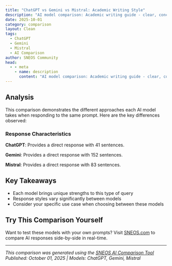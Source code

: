 ```yaml
---
title: "ChatGPT vs Gemini vs Mistral: Academic Writing Style"
description: "AI model comparison: Academic writing guide - clear, concise, and impactful research papers..."
date: 2025-10-01
category: comparison
layout: Clean
tags:
  - ChatGPT
  - Gemini
  - Mistral
  - AI Comparison
author: SNEOS Community
head:
  - - meta
    - name: description
      content: "AI model comparison: Academic writing guide - clear, concise, and impactful research papers..."
---
```


<ChatComparison
  title="ChatGPT vs Gemini vs Mistral: Academic Writing Style"
  prompt="Academic writing guide - clear, concise, and impactful research papers"
  :responses='{
    "ChatGPT": "Certainly! Here is a guide to help you write clear, concise, and impactful research papers:\n\n---\n\n# Academic Writing Guide: Clear, Concise, and Impactful Research Papers\n\n## 1. Planning Your Paper\n- **Understand Your Audience:** Tailor your language and depth of detail appropriately.\n- **Define Your Purpose:** Know whether you are informing, persuading, or analyzing.\n- **Outline Your Structure:** Typical sections include Abstract, Introduction, Methods, Results, Discussion, Conclusion, and References.\n\n## 2. Writing Clearly\n- **Use Simple Language:** Prefer straightforward vocabulary over complex words.\n- **Be Precise:** Choose words that exactly convey your meaning.\n- **Use Active Voice:** \u201CThe experiment showed\u2026\u201D rather than \u201CIt was shown by the experiment...\u201D\n- **Avoid Jargon:** Explain technical terms or avoid them unless essential.\n- **Follow Logical Flow:** Use clear transitions and maintain a coherent argument.\n\n## 3. Writing Concisely\n- **Eliminate Redundancies:** Avoid phrases like \u201Ceach and every\u201D or \u201Cdue to the fact that.\u201D\n- **Cut Unnecessary Words:** Instead of \u201Cin order to,\u201D just write \u201Cto.\u201D\n- **Be Direct:** Get to the point quickly without wandering off-topic.\n- **Use Short Sentences:** Break complex ideas into manageable sentences.\n- **Combine Related Ideas:** When possible, group similar points to avoid repetition.\n\n## 4. Making Your Paper Impactful\n- **Strong Abstract:** Summarize the purpose, methods, results, and significance succinctly.\n- **Clear Thesis Statement:** Early in the introduction, state your main argument or research question.\n- **Highlight Originality:** Emphasize what is novel about your work.\n- **Use Data Effectively:** Support claims with clear evidence, tables, and figures.\n- **Discuss Implications:** Explain how your findings contribute to the field or practical applications.\n- **Conclude Powerfully:** Summarize key points and suggest future research or actions.\n\n## 5. Revising and Editing\n- **Peer Review:** Get feedback for clarity and coherence.\n- **Proofread:** Check spelling, grammar, and punctuation meticulously.\n- **Format Consistently:** Follow the style guide (APA, MLA, Chicago, etc.).\n- **Read Aloud:** This helps catch awkward phrasing and run-on sentences.\n- **Use Writing Tools:** Tools like Grammarly or Hemingway can help identify issues.\n\n## 6. Additional Tips\n- **Stay Objective:** Avoid biased or emotional language.\n- **Cite Sources Properly:** Give credit and avoid plagiarism.\n- **Stay Within Word Limits:** Be concise to meet journal requirements.\n- **Use Headings and Subheadings:** Help readers navigate your paper.\n- **Balance Detail and Brevity:** Provide enough information without overwhelming the reader.\n\n---\n\nIf you\u0027d like, I can also provide examples or template sentences for different sections of your research paper. Let me know!",
    "Gemini": "## Academic Writing Guide: Crafting Clear, Concise, and Impactful Research Papers\n\nThis guide provides a framework for writing strong academic research papers, focusing on clarity, conciseness, and impactful communication of your research.\n\n**I.  Pre-Writing \u0026 Planning: Setting the Stage for Success**\n\nBefore writing a single word, strategic planning is crucial.\n\n*   **A. Define Your Research Question and Scope:**\n    *   **Specificity is Key:** Avoid vague questions. Refine your topic into a focused, answerable research question. Examples:\n        *   **Vague:**  \u0022What is the impact of social media?\u0022\n        *   **Specific:** \u0022How does exposure to idealized body images on Instagram affect body image dissatisfaction in adolescent girls?\u0022\n    *   **Scope:** Determine the boundaries of your research. What is *not* included? This prevents scope creep and ensures a manageable project.\n*   **B. Conduct a Thorough Literature Review:**\n    *   **Comprehensive Exploration:** Explore existing research relevant to your question. Identify gaps, debates, and established knowledge.\n    *   **Critical Evaluation:** Don\u0027t just summarize; analyze the strengths and weaknesses of previous studies.\n    *   **Organization:** Organize your literature review thematically or chronologically to demonstrate the evolution of knowledge and your contribution to the field.\n    *   **Use reliable academic databases:** such as JSTOR, Google Scholar, PubMed (for medical research), IEEE Xplore (for engineering), etc.\n*   **C. Develop a Strong Thesis Statement:**\n    *   **Central Argument:**  A concise statement that encapsulates the main argument or finding of your paper. It should be debatable and supported by evidence.\n    *   **Roadmap:**  The thesis statement acts as a guide for the reader, outlining the paper\u0027s purpose and direction.\n    *   **Example:** \u0022This paper argues that the implementation of mandatory recycling programs in urban areas significantly reduces landfill waste and promotes sustainable resource management, leading to long-term environmental benefits despite initial implementation costs.\u0022\n*   **D. Outline Your Paper:**\n    *   **Structure:**  A well-structured outline is your paper\u0027s blueprint. Common structures include:\n        *   **IMRaD (Introduction, Methods, Results, and Discussion):**  Standard for empirical research.\n        *   **Thematic:**  Organizes the paper around key themes or concepts.\n        *   **Argumentative:** Presents an argument and supports it with evidence.\n    *   **Logical Flow:**  Ensure a logical progression of ideas from introduction to conclusion.\n    *   **Flexibility:**  The outline is a guide, not a rigid constraint.  Be prepared to adjust it as your research evolves.\n\n**II. Writing with Clarity and Precision:**\n\n*   **A.  Academic Tone:**\n    *   **Objectivity:**  Maintain a neutral and objective voice. Avoid personal opinions or biased language.\n    *   **Formality:**  Use formal language and avoid slang, contractions, and colloquialisms.\n    *   **Precision:**  Choose words carefully to convey your meaning accurately. Use precise terminology relevant to your field.\n*   **B. Sentence Structure and Grammar:**\n    *   **Clarity:**  Write clear and concise sentences. Avoid overly complex sentence structures that can obscure meaning.\n    *   **Active Voice:**  Prefer active voice over passive voice whenever possible (e.g., \u0022Researchers conducted the experiment\u0022 vs. \u0022The experiment was conducted by researchers\u0022). Active voice is generally more direct and engaging.\n    *   **Grammar and Punctuation:**  Pay meticulous attention to grammar and punctuation. Errors can undermine your credibility. Proofread carefully!\n*   **C.  Paragraph Development:**\n    *   **Topic Sentence:**  Each paragraph should begin with a topic sentence that introduces the main idea of the paragraph.\n    *   **Supporting Evidence:**  Provide evidence from your research (data, quotes, examples) to support your topic sentence.\n    *   **Analysis and Interpretation:**  Don\u0027t just present evidence; analyze and interpret its significance in relation to your argument.\n    *   **Transitions:**  Use transition words and phrases to connect ideas between sentences and paragraphs (e.g., \u0022however,\u0022 \u0022therefore,\u0022 \u0022in addition,\u0022 \u0022similarly\u0022).\n*   **D.  Effective Use of Evidence:**\n    *   **Integration:**  Seamlessly integrate evidence into your writing. Avoid abrupt quotes or data dumps.\n    *   **Attribution:**  Properly cite all sources to avoid plagiarism. Follow the citation style required by your field (e.g., APA, MLA, Chicago).\n    *   **Analysis:**  Explain the relevance of the evidence and how it supports your argument.\n    *   **Paraphrasing:**  Paraphrase effectively. Change both the wording and sentence structure while accurately conveying the original meaning.\n\n**III. Structure \u0026 Organization: Guiding the Reader**\n\n*   **A. The IMRaD Structure (For Empirical Research):**\n    *   **Introduction:**\n        *   **Context:** Provide background information and contextualize your research question.\n        *   **Problem Statement:**  Clearly state the problem or gap in knowledge that your research addresses.\n        *   **Purpose:**  State the purpose of your research.\n        *   **Hypothesis/Research Question:**  Present your hypothesis (if applicable) or research question.\n        *   **Roadmap:** Briefly outline the structure of the paper.\n    *   **Methods:**\n        *   **Participants/Subjects:** Describe the participants or subjects involved in your study.\n        *   **Materials:**  List the materials and equipment used.\n        *   **Procedure:**  Explain the steps taken in your research design. This section should be detailed enough for another researcher to replicate your study.\n        *   **Data Analysis:**  Describe the statistical or qualitative methods used to analyze the data.\n    *   **Results:**\n        *   **Present Findings:**  Objectively present the results of your analysis.\n        *   **Use Tables and Figures:**  Use tables and figures to present data visually.  Ensure they are clearly labeled and explained in the text.\n        *   **Avoid Interpretation:**  Do not interpret the results in this section.  Focus on presenting the data as it is.\n    *   **Discussion:**\n        *   **Interpret Results:**  Interpret the meaning of your findings in relation to your research question and hypothesis.\n        *   **Relate to Literature:**  Compare and contrast your findings with previous research.\n        *   **Limitations:**  Acknowledge the limitations of your study.\n        *   **Implications:**  Discuss the implications of your findings for theory, practice, or policy.\n        *   **Future Research:**  Suggest directions for future research.\n*   **B. Alternative Structures:**\n    *   **Thematic:** Useful for literature reviews or conceptual papers. Organize around key themes or concepts.\n    *   **Argumentative:**  Presents a central argument and supports it with evidence. Used in persuasive essays or policy analyses.\n*   **C. Conclusion:**\n    *   **Summarize Key Findings:**  Briefly summarize the main findings of your research.\n    *   **Restate Thesis (in different words):**  Reaffirm your thesis statement in light of the evidence presented.\n    *   **Highlight Significance:**  Emphasize the significance of your research and its contribution to the field.\n    *   **Avoid Introducing New Information:** The conclusion should not introduce new data or arguments.\n\n**IV. Conciseness: Saying More with Less**\n\n*   **A. Eliminate Redundancy:**\n    *   **Avoid Repetition:**  Say things once, clearly and effectively.\n    *   **Cut Unnecessary Words:**  Look for phrases that can be shortened without losing meaning.  Examples:\n        *   \u0022Due to the fact that\u0022  -\u003E  \u0022Because\u0022\n        *   \u0022In order to\u0022 -\u003E \u0022To\u0022\n        *   \u0022In the event that\u0022 -\u003E \u0022If\u0022\n*   **B.  Use Strong Verbs:**\n    *   **Replace Nominalizations:**  Convert nouns back into verbs (e.g., \u0022conduct an investigation\u0022 -\u003E \u0022investigate\u0022).  This often makes sentences more active and concise.\n*   **C.  Choose Precise Language:**\n    *   **Avoid Vague Words:**  Use specific and precise language to avoid ambiguity.\n    *   **Define Terms:**  Define any technical terms or jargon that may be unfamiliar to your audience.\n\n**V. Impact: Making Your Research Matter**\n\n*   **A.  Clear Communication:**  Prioritize clarity and accessibility.  Make your research understandable to a wide audience within your field.\n*   **B.  Originality and Significance:**  Highlight the novelty and importance of your research. How does it contribute to the existing body of knowledge?  What are its potential applications?\n*   **C.  Strong Argumentation:**  Present a compelling and well-supported argument.  Anticipate counterarguments and address them effectively.\n*   **D.  Ethical Considerations:**  Adhere to ethical guidelines for research and publication.  Ensure informed consent, maintain confidentiality, and avoid plagiarism.\n*   **E.  Effective Presentation:**  Pay attention to the visual presentation of your paper. Use clear and consistent formatting, headings, and subheadings.\n\n**VI. Revision and Editing: Polishing Your Work**\n\n*   **A.  Multiple Rounds of Revision:**  Don\u0027t rely on a single read-through. Revise your paper multiple times, focusing on different aspects each time (e.g., clarity, organization, grammar, citations).\n*   **B.  Seek Feedback:**  Ask colleagues, professors, or writing center staff to review your paper and provide feedback.  Fresh eyes can often identify errors or areas for improvement that you have missed.\n*   **C.  Proofread Carefully:**  Proofread your paper meticulously for grammatical errors, spelling mistakes, and typos.  Read your paper aloud to catch errors that you might not see when reading silently.\n*   **D.  Use Grammar and Style Checkers:**  Utilize software tools like Grammarly or ProWritingAid to help identify potential errors and improve your writing style. However, remember that these tools are not a substitute for careful human review.\n*   **E.  Adhere to Formatting Guidelines:**  Ensure that your paper adheres to the formatting guidelines of the journal or conference to which you are submitting.\n\n**VII. Key Takeaways:**\n\n*   **Plan before you write.**\n*   **Write clearly and concisely.**\n*   **Support your arguments with evidence.**\n*   **Structure your paper logically.**\n*   **Revise and edit meticulously.**\n\nBy following these guidelines, you can craft clear, concise, and impactful research papers that effectively communicate your research findings and contribute meaningfully to your field. Remember that writing is a process, and it takes time and effort to produce high-quality academic work. Good luck!\n",
    "Mistral": "Creating clear, concise, and impactful research papers is essential for effective communication in academia. Here\u2019s a comprehensive guide to help you achieve this:\n\n### 1. Planning and Preparation\n\n#### a. Choose a Clear Research Question\n- **Focus**: Ensure your research question is specific and focused.\n- **Relevance**: Make sure it is relevant to your field and contributes to existing knowledge.\n\n#### b. Conduct Thorough Research\n- **Literature Review**: Understand the current state of research in your area.\n- **Data Collection**: Gather all necessary data and ensure it is reliable and valid.\n\n### 2. Structuring Your Paper\n\n#### a. Title\n- **Concise**: Keep it short and to the point.\n- **Informative**: Clearly indicate the main topic and findings.\n\n#### b. Abstract\n- **Summary**: Provide a brief overview of the research question, methods, results, and conclusions.\n- **Concise**: Typically 150-250 words.\n\n#### c. Introduction\n- **Background**: Provide context and background information.\n- **Research Question**: Clearly state your research question or hypothesis.\n- **Objectives**: Outline the objectives of your study.\n- **Significance**: Explain the importance and relevance of your research.\n\n#### d. Methodology\n- **Detailed**: Describe your methods in enough detail for replication.\n- **Justification**: Explain why you chose these methods.\n- **Ethical Considerations**: Address any ethical issues and how they were managed.\n\n#### e. Results\n- **Clear Presentation**: Use tables, figures, and graphs to present data clearly.\n- **Objective**: Report findings objectively without interpretation.\n\n#### f. Discussion\n- **Interpretation**: Interpret your results in the context of your research question.\n- **Comparison**: Compare your findings with existing literature.\n- **Implications**: Discuss the implications of your findings.\n- **Limitations**: Acknowledge any limitations of your study.\n- **Future Research**: Suggest areas for future research.\n\n#### g. Conclusion\n- **Summary**: Summarize the main findings and their significance.\n- **Impact**: Highlight the impact and contributions of your research.\n\n#### h. References\n- **Accurate**: Ensure all citations are accurate and follow the required citation style.\n- **Comprehensive**: Include all relevant sources.\n\n### 3. Writing Style\n\n#### a. Clarity\n- **Simple Language**: Use simple, straightforward language.\n- **Avoid Jargon**: Minimize technical jargon and explain any necessary terms.\n- **Active Voice**: Prefer active voice over passive voice for clarity.\n\n#### b. Conciseness\n- **Eliminate Redundancy**: Avoid repetitive phrases and unnecessary words.\n- **Precise Language**: Use precise and specific language.\n- **Concise Sentences**: Keep sentences short and to the point.\n\n#### c. Impact\n- **Engaging**: Write in an engaging and compelling manner.\n- **Logical Flow**: Ensure a logical flow of ideas and arguments.\n- **Evidence-Based**: Support your claims with evidence and data.\n\n### 4. Editing and Proofreading\n\n#### a. Self-Editing\n- **Read Aloud**: Read your paper aloud to catch errors and awkward phrasing.\n- **Check for Consistency**: Ensure consistency in terminology and style.\n\n#### b. Peer Review\n- **Feedback**: Seek feedback from peers, mentors, or colleagues.\n- **Revisions**: Make necessary revisions based on feedback.\n\n#### c. Professional Editing\n- **Professional Help**: Consider using professional editing services for polished writing.\n\n### 5. Formatting and Presentation\n\n#### a. Follow Guidelines\n- **Journal Guidelines**: Adhere to the formatting and style guidelines of the target journal.\n- **Consistency**: Maintain consistency in formatting throughout the paper.\n\n#### b. Visual Aids\n- **Clear Figures**: Ensure all figures and tables are clear and well-labeled.\n- **Relevance**: Use visual aids that are relevant and enhance understanding.\n\n### 6. Ethical Considerations\n\n#### a. Plagiarism\n- **Avoid Plagiarism**: Ensure all ideas and data are properly cited.\n- **Originality**: Maintain originality in your work.\n\n#### b. Ethical Standards\n- **Honesty**: Be honest and transparent in your research and writing.\n- **Respect**: Respect the work of others and give credit where due.\n\n### 7. Final Checks\n\n#### a. Grammar and Spelling\n- **Proofread**: Thoroughly proofread for grammar and spelling errors.\n- **Tools**: Use grammar and spelling check tools.\n\n#### b. Consistency\n- **Terminology**: Ensure consistent use of terminology.\n- **Style**: Maintain a consistent writing style.\n\nBy following this guide, you can produce research papers that are clear, concise, and impactful, effectively communicating your findings to the academic community."
  }'
  published-date="10:25"
/>

## Analysis

This comparison demonstrates the different approaches each AI model takes when responding to the same prompt. Here are the key differences observed:

### Response Characteristics

**ChatGPT**: Provides a direct response with 41 sentences. 

**Gemini**: Provides a direct response with 152 sentences. 

**Mistral**: Provides a direct response with 83 sentences. 

## Key Takeaways

- Each model brings unique strengths to this type of query
- Response styles vary significantly between models
- Consider your specific use case when choosing between these models

## Try This Comparison Yourself

Want to test these models with your own prompts? Visit [SNEOS.com](https://sneos.com) to compare AI responses side-by-side in real-time.

---

*This comparison was generated using the [SNEOS AI Comparison Tool](https://sneos.com)*
*Published: October 01, 2025 | Models: ChatGPT, Gemini, Mistral*
